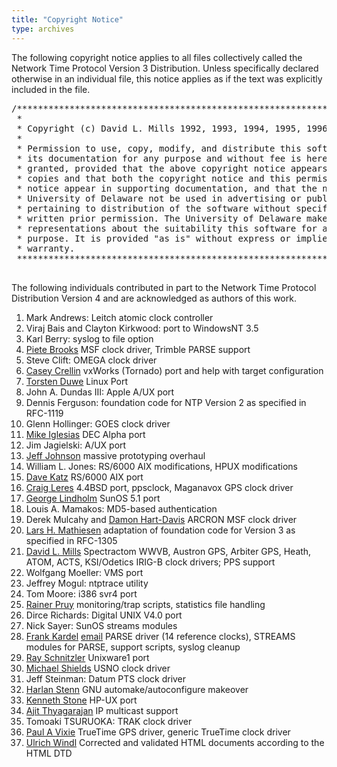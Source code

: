 ```yaml
---
title: "Copyright Notice"
type: archives
---
```


The following copyright notice applies to all files collectively called the Network Time Protocol Version 3 Distribution. Unless specifically declared otherwise in an individual file, this notice applies as if the text was explicitly included in the file.

<pre>
/***********************************************************************
 *                                                                     *
 * Copyright (c) David L. Mills 1992, 1993, 1994, 1995, 1996, 1997     *
 *                                                                     *
 * Permission to use, copy, modify, and distribute this software and   *
 * its documentation for any purpose and without fee is hereby         *
 * granted, provided that the above copyright notice appears in all    *
 * copies and that both the copyright notice and this permission       *
 * notice appear in supporting documentation, and that the name        *
 * University of Delaware not be used in advertising or publicity      *
 * pertaining to distribution of the software without specific,        *
 * written prior permission. The University of Delaware makes no       *
 * representations about the suitability this software for any         *
 * purpose. It is provided "as is" without express or implied          *
 * warranty.                                                           *
 **********************************************************************/

</pre>

The following individuals contributed in part to the Network Time Protocol Distribution Version 4 and are acknowledged as authors of this work.

1.  Mark Andrews: Leitch atomic clock controller  
2.  Viraj Bais and Clayton Kirkwood: port to WindowsNT 3.5  
3.  Karl Berry: syslog to file option  
4.  [Piete Brooks](mailto:Piete.Brooks@cl.cam.ac.uk) MSF clock driver, Trimble PARSE support  
5.  Steve Clift: OMEGA clock driver  
6.  [Casey Crellin](mailto:casey@csc.co.za) vxWorks (Tornado) port and help with target configuration  
7.  [Torsten Duwe](mailto:duwe@immd4.informatik.uni-erlangen.de) Linux Port  
8.  John A. Dundas III: Apple A/UX port  
9.  Dennis Ferguson: foundation code for NTP Version 2 as specified in RFC-1119  
10.  Glenn Hollinger: GOES clock driver  
11.  [Mike Iglesias](mailto:iglesias@uci.edu) DEC Alpha port  
12.  Jim Jagielski: A/UX port  
13.  [Jeff Johnson](mailto:jbj@chatham.usdesign.com) massive prototyping overhaul  
14.  William L. Jones: RS/6000 AIX modifications, HPUX modifications  
15.  [Dave Katz](mailto:dkatz@cisco.com) RS/6000 AIX port  
16.  [Craig Leres](mailto:leres@ee.lbl.gov) 4.4BSD port, ppsclock, Maganavox GPS clock driver  
17.  [George Lindholm](mailto:lindholm@ucs.ubc.ca) SunOS 5.1 port  
18.  Louis A. Mamakos: MD5-based authentication  
19.  Derek Mulcahy and [Damon Hart-Davis](mailto:d@hd.org) ARCRON MSF clock driver  
20.  [Lars H. Mathiesen](mailto:thorinn@diku.dk) adaptation of foundation code for Version 3 as specified in RFC-1305  
21.  [David L. Mills](mailto:mills@udel.edu) Spectractom WWVB, Austron GPS, Arbiter GPS, Heath, ATOM, ACTS, KSI/Odetics IRIG-B clock drivers; PPS support  
22.  Wolfgang Moeller: VMS port  
23.  Jeffrey Mogul: ntptrace utility  
24.  Tom Moore: i386 svr4 port  
25.  [Rainer Pruy](mailto:Rainer.Pruy@informatik.uni-erlangen.de) monitoring/trap scripts, statistics file handling  
26.  Dirce Richards: Digital UNIX V4.0 port  
27.  Nick Sayer: SunOS streams modules  
28.  [Frank Kardel](http://www4.informatik.uni-erlangen.de/~kardel) [email](mailto:Frank.Kardel@informatik.uni-erlangen.de) PARSE <GENERIC> driver (14 reference clocks), STREAMS modules for PARSE, support scripts, syslog cleanup  
29.  [Ray Schnitzler](mailto:schnitz@unipress.com) Unixware1 port  
30.  [Michael Shields](mailto:shields@tembel.org) USNO clock driver  
31.  Jeff Steinman: Datum PTS clock driver  
32.  [Harlan Stenn](mailto:harlan@pfcs.com) GNU automake/autoconfigure makeover  
33.  [Kenneth Stone](mailto:ken@sdd.hp.com) HP-UX port  
34.  [Ajit Thyagarajan](mailto:ajit@ee.udel.edu) IP multicast support  
35.  Tomoaki TSURUOKA: TRAK clock driver  
36.  [Paul A Vixie](mailto:vixie@vix.com) TrueTime GPS driver, generic TrueTime clock driver
37.  [Ulrich Windl](mailto:Ulrich.Windl@rz.uni-regensburg.de) Corrected and validated HTML documents according to the HTML DTD